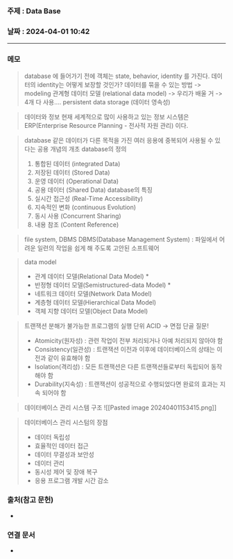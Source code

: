 ### 주제 : Data Base

### 날짜 : 2024-04-01 10:42
----
### 메모
> database 에 들어가기 전에
> 객체는 state, behavior, identity 를 가진다.
> 데이터의 identity는 어떻게 보장할 것인가?
> 데이터를 묶을 수 있는 방법 -> modeling
> 관계형 데이터 모델 (relational data model) -> 우리가 배울 거 -> 4개 다 사용....
> persistent data storage (데이터 영속성)

> 데이터와 정보
> 현재 세계적으로 많이 사용하고 있는 정보 시스템은 ERP(Enterprise Resource Planning - 전사적 자원 관리) 이다.

> database
> 같은 데이터가 다른 목적을 가진 여러 응용에 중복되어 사용될 수 있다는 공용 개념의 개초
> database의 정의
> 	1. 통합된 데이터 (integrated Data)
> 	2. 저장된 데이터 (Stored Data)
> 	3. 운영 데이터 (Operational Data)
> 	4. 공용 데이터 (Shared Data)
> database의 특징
> 	1. 실시간 접근성 (Real-Time Accessibility)
> 	2. 지속적인 변화 (continuous Evolution)
> 	3. 동시 사용 (Concurrent Sharing)
> 	4. 내용 참조 (Content Reference)

> file system, DBMS
> DBMS(Database Management System) : 파일에서 어려운 일련의 작업을 쉽게 해 주도록 고안된 소프트웨어

> data model
> - 관계 데이터 모델(Relational Data Model) *
> - 반정형 데이터 모델(Semistructured-data Model) *
> - 네트워크 데이터 모델(Network Data Model)
> - 계층형 데이터 모델(Hierarchical Data Model)
> - 객체 지향 데이터 모델(Object Data Model)

> 트랜잭션
> 분해가 불가능한 프로그램의 실행 단위
> ACID -> 면접 단골 질문!
> 	- Atomicity(원자성) : 관련 작업이 전부 처리되거나 아예 처리되지 않아야 함
> 	- Consistency(일관성) : 트랜잭션 이전과 이후에 데이터베이스의 상태는 이전과 같이 유효해야 함
> 	- Isolation(격리성) : 모든 트랜잭션은 다른 트랜잭션들로부터 독립되어 동작해야 함
> 	- Durability(지속성) : 트랜잭션이 성공적으로 수행되었다면 완료의 효과는 지속 되어야 함

> 데이터베이스 관리 시스템 구조
> ![[Pasted image 20240401153415.png]]

> 데이터베이스 관리 시스텀의 장점
> 	- 데이터 독립성
> 	- 효율적인 데이터 접근
> 	- 데이터 무결성과 보안성
> 	- 데이터 관리
> 	- 동시성 제어 및 장애 복구
> 	- 응용 프로그램 개발 시간 감소

> 

### 출처(참고 문헌)
-

### 연결 문서
-
